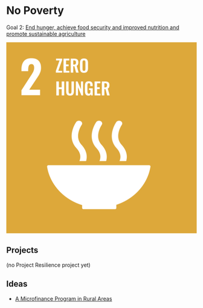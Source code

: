 # No Poverty
Goal 2: [End hunger, achieve food security and improved nutrition and promote sustainable agriculture](https://sdgs.un.org/goals/goal2)

[![Goal 2](../images/sdgs/E-WEB-Goal-02.png)](https://sdgs.un.org/goals/goal2)

## Projects

(no Project Resilience project yet)

## Ideas

- [A Microfinance Program in Rural Areas](../ideas/community_garden.md)